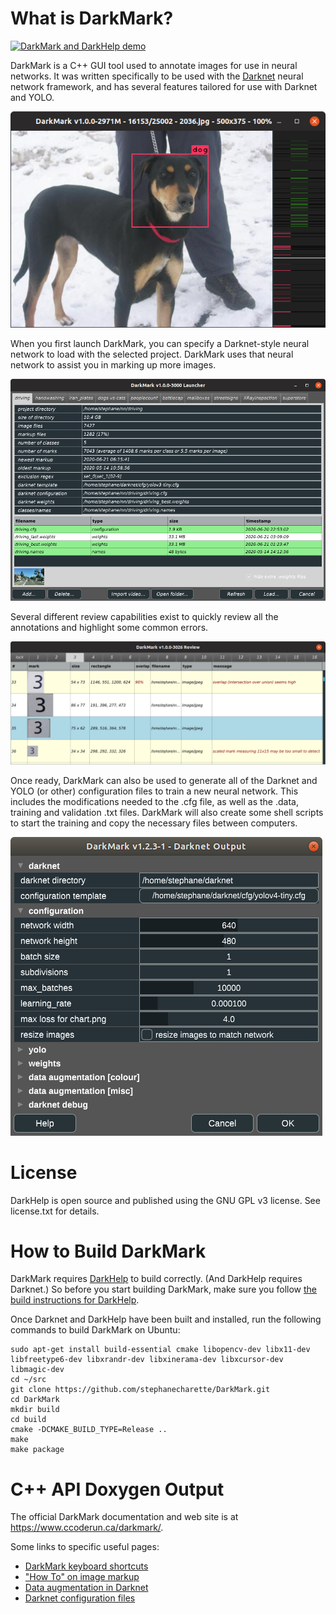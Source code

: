 # What is DarkMark?


[![DarkMark and DarkHelp demo](darkmark_demo_thumbnail.png)](https://www.youtube.com/watch?v=w1lTCO2Kmsc)

DarkMark is a C++ GUI tool used to annotate images for use in neural networks.  It was written specifically to be used with the [Darknet](https://github.com/AlexeyAB/darknet) neural network framework, and has several features tailored for use with Darknet and YOLO.

![DarkMark editor window with annotated image of a dog](src-dox/darkmark_editor.png)

When you first launch DarkMark, you can specify a Darknet-style neural network to load with the selected project.  DarkMark uses that neural network to assist you in marking up more images.

![DarkMark launcher](src-dox/darkmark_launcher.png)

Several different review capabilities exist to quickly review all the annotations and highlight some common errors.

![DarkMark review window](src-dox/darkmark_review.png)

Once ready, DarkMark can also be used to generate all of the Darknet and YOLO (or other) configuration files to train a new neural network.  This includes the modifications needed to the .cfg file, as well as the .data, training and validation .txt files.  DarkMark will also create some shell scripts to start the training and copy the necessary files between computers.

![Darknet configuration](src-dox/darknet_options_partial.png)

# License

DarkHelp is open source and published using the GNU GPL v3 license.  See license.txt for details.

# How to Build DarkMark

DarkMark requires [DarkHelp](https://github.com/stephanecharette/DarkHelp/) to build correctly.  (And DarkHelp requires Darknet.)  So before you start building DarkMark, make sure you follow [the build instructions for DarkHelp](https://github.com/stephanecharette/DarkHelp/#how-to-build-darkhelp).

Once Darknet and DarkHelp have been built and installed, run the following commands to build DarkMark on Ubuntu:

	sudo apt-get install build-essential cmake libopencv-dev libx11-dev libfreetype6-dev libxrandr-dev libxinerama-dev libxcursor-dev libmagic-dev
	cd ~/src
	git clone https://github.com/stephanecharette/DarkMark.git
	cd DarkMark
	mkdir build
	cd build
	cmake -DCMAKE_BUILD_TYPE=Release ..
	make
	make package

# C++ API Doxygen Output

The official DarkMark documentation and web site is at <https://www.ccoderun.ca/darkmark/>.

Some links to specific useful pages:

- [DarkMark keyboard shortcuts](https://www.ccoderun.ca/darkmark/Keyboard.html)
- ["How To" on image markup](https://www.ccoderun.ca/darkmark/ImageMarkup.html)
- [Data augmentation in Darknet](https://www.ccoderun.ca/darkmark/DataAugmentation.html)
- [Darknet configuration files](https://www.ccoderun.ca/darkmark/Configuration.html)
